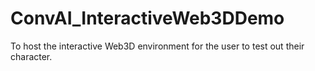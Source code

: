 # ConvAI_InteractiveWeb3DDemo
To host the interactive Web3D environment for the user to test out their character.
